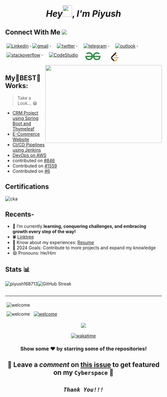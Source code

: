  <!-- piyush168713 is a special repository: its README.md will appear on your profile! -->

<h1 align="center">
 <em>Hey</em><img src="svg/Hi.gif" height="37px" width="30px">, <em>I'm Piyush</em>
</h1>


## Connect With Me <a target="_blank"><img src="svg/Handshake.gif" height="32px" style="max-width:100%;">
    
 <!--
<a href="#">
    <img src="svg/dev/services/hackerrank.svg" alt="hackerrank" style="vertical-align:top; margin:6px 4px"></a>&nbsp; &nbsp;  -->
 <a href="https://www.linkedin.com/in/piyush1687">  
 <img src="svg/social/linkedin.svg" alt="Linkedin" style="vertical-align:top; margin:6px 4px">
</a>
<a href="mailto:kumarpiyush25777@gmail.com">
    <img src="svg/social/gmail.svg" alt="gmail" style="vertical-align:top; margin:6px 4px">
  </a>&nbsp; &nbsp; <a href="https://twitter.com/Py20_os/">
    <img src="svg/social/twitter.svg" alt="twitter" style="vertical-align:top; margin:6px 4px">
  </a>&nbsp; &nbsp;  <a href="https://t.me/Piyush168713">
    <img src="svg/social/telegram.svg" alt="telegram" style="vertical-align:top; margin:6px 4px">
  </a>&nbsp; &nbsp;  <a href="mailto:20BCS9107@cuchd.in">
    <img src="svg/social/outlook.svg" alt="outlook" style="vertical-align:top; margin:6px 4px">
  </a>&nbsp; &nbsp;  <a href="https://stackoverflow.com/users/16583145/piyush-kumar">
    <img src="svg/social/stackoverflow.svg" alt="stackoverflow" style="vertical-align:top; margin:6px 4px">
  </a>&nbsp; &nbsp;  <a href="https://www.codingninjas.com/codestudio/profile/ae50e9c9-4e1d-4c1c-b386-b8932d2f1c1b">
    <img src="https://www.codingninjas.com/landing/wp-content/uploads/2021/10/New-Logo-03-1-1024x358.png" alt="CodeStudio" height="30px" style="vertical-align:top; margin:6px 4px"></a>&nbsp; &nbsp; <a href="https://auth.geeksforgeeks.org/user/piyush1687/" target="blank"><img src="png/gfg.png" alt="piyush168713" height="25px" style="vertical-align:top; margin:6px 4px"></a> &nbsp; &nbsp; <a href="https://leetcode.com/piyush168713/" target="blank"><img src="png/leetc.png" alt="piyush168713" height="35px" style="vertical-align:top; margin:6px 4px"></a>

 
 
 
 <!--
 
<h2 align="left" id="#piyush168713">Favorite Tech</h2>

> Tools, languages, and other things that I like to work with.
<img src="https://upload.wikimedia.org/wikipedia/commons/thumb/1/18/ISO_C%2B%2B_Logo.svg/1822px-ISO_C%2B%2B_Logo.svg.png" alt="c++" height="30"> &nbsp; &nbsp;<img src="https://qph.fs.quoracdn.net/main-qimg-48b7a3d8958565e7aa3ad4dbf2312770.webp" alt="java" height="30"> &nbsp; &nbsp;<img src="png/spring.png" alt="spring" height="30"> &nbsp; &nbsp; <img src="png/hibernate.png" alt="hibernate" height="30"> &nbsp; &nbsp;<img src="https://resources.jetbrains.com/storage/products/intellij-idea/img/meta/intellij-idea_logo_300x300.png" alt="intellij" height="30"> &nbsp; &nbsp; <img src="https://upload.wikimedia.org/wikipedia/commons/thumb/e/e0/Git-logo.svg/1280px-Git-logo.svg.png" alt="git" height="25">&nbsp; &nbsp;


### 💻 Software and tools

  <a href="#">
    <img src="svg/dev/tools/bash.svg" alt="bash" style="vertical-align:top; margin:6px 4px">
  </a> 

  <a href="#">
    <img src="svg/dev/tools/docker.svg" alt="docker" style="vertical-align:top; margin:6px 4px">
  </a> 
  <a href="#">
    <img src="svg/dev/tools/visualstudio.svg" alt="visualstudio" style="vertical-align:top; margin:6px 4px">
  </a> 

  <a href="#">
    <img src="svg/dev/tools/visualstudio_code.svg" alt="visualstudio_code" style="vertical-align:top; margin:6px 4px">
  </a> 


### Services 
<p align="left">
  <a href="#">
    <img src="svg/dev/services/aws.svg" alt="aws" style="vertical-align:top; margin:6px 4px">
  </a> 
  <a href="#">
    <img src="svg/dev/services/digitalocean.svg" alt="digitalocean" style="vertical-align:top; margin:6px 4px">
  </a> 

  <a href="#">
    <img src="svg/dev/services/dockerhub.svg" alt="dockerhub" style="vertical-align:top; margin:6px 4px">
  </a> 
  

  <a href="#">
    <img src="svg/dev/services/kubernetes.svg" alt="kubernetes" style="vertical-align:top; margin:6px 4px">
  </a> 

  
  <a href="#">
    <img src="svg/dev/services/leetcode.svg" alt="leetcode" style="vertical-align:top; margin:6px 4px">
  </a> 
-->

<img align="right" height="250" width="375" alt="" src="svg/comp.gif"/>

## My🌟BEST🌟 Works:

> Take a Look... 😁
- [CRM Project using Spring Boot and Thymeleaf](https://github.com/piyush168713/thymeleafdemo-employees-crm-security-project.git)
- [E-Commerce Website](https://github.com/piyush168713/spring-boot-ecommerce-backend-project)
- [CI/CD Pipelines using Jenkins](https://gitlab.com/piyush168713/java-maven-app/-/tree/ec2-aws-1?ref_type=heads)
- [DevOps on AWS](https://gitlab.com/piyush168713/java-maven-app/-/tree/jenkins-jobs?ref_type=heads)
- contributed on [#846](https://github.com/TheAlgorithms/C/pull/846)
- Contributed on [#1559](https://github.com/TheAlgorithms/C-Plus-Plus/pull/1559)
- Contributed on [#6](https://github.com/PulkitSinghDev/OpenSource-for-Everyone/pull/6) 

## Certifications
<img src="https://images.credly.com/images/5ca9d441-7853-4c6c-aa3a-df22e2db6638/cka_from_cncfsite__281_29.png" alt="cka" height="120"> &nbsp; &nbsp;


## Recents- 
- 🌱 I’m currently **learning, conquering challenges, and embracing growth every step of the way!**
- 🍀 [Linktree](https://linktr.ee/piyush1687)
- 📄 Know about my experiences: [Resume](https://drive.google.com/file/d/1N6nCxfWFt5PwGnTfXd3feqMNXHsZ3zAQ/view?usp=sharing)
- 🥅 2024 Goals: Contribute to more projects and expand my knowledge 
 - 😄 Pronouns: He/Him




## Stats 📊
<p><img align="left" src="https://github-readme-stats.vercel.app/api/top-langs?username=piyush168713&show_icons=true&theme=radical&title_color=a910c4&locale=en&layout=compact" alt="piyush168713" /></p>

<!--<p>&nbsp;<img align="center" src="https://github-readme-stats.vercel.app/api?username=piyush168713&show_icons=true&theme=radical&title_color=a910c4&cache_seconds=0&locale=en" alt="piyush168713" /></p>-->

![GitHub Streak](http://github-readme-streak-stats.herokuapp.com?user=piyush168713&theme=highcontrast&hide_border=true)



<!--
    <a href="#">
    <img src="svg/dev/services/azure.svg" alt="azure" style="vertical-align:top; margin:6px 4px">
  </a> -->

  







##
<!-- ACTIVITY GRAPH -->
<!--<a href="https://github.com/ashutosh00710/github-readme-activity-graph"><img  alt="piyush168713's Activity Graph" src="https://activity-graph.herokuapp.com/graph?username=piyush168713&bg_color=1F222E&color=F8D866&line=F85D7F&point=FFFFFF&hide_border=true" /></a>-->


---------------------------------------------------------------------------------------------------------------------------

<img src="svg/check-it-out.svg" alt="welcome" style="vertical-align:top; margin:6px 4px"><br>
<img src="svg/welcome-contributors.svg" alt="welcome" style="vertical-align:top; margin:6px 4px">
<a href="https://cumailin-my.sharepoint.com/:o:/g/personal/20bcs9107_cuchd_in/EnCGlsX9qVhDl6QtPSlqWJQBR74fSjXXux0OrKO1corYfw?e=5%3A6qtnzA&at=9"><img src="svg/open-source.svg" alt="welcome" style="vertical-align:top; margin:6px 4px">
<!-- PROFILE VIEWS -->
<p align="center"> <img src="https://komarev.com/ghpvc/?username=piyush168713&label=Profile%20views&color=0e75b6&style=flat"/> </p>

 <div align="center">
 
 [![wakatime](https://wakatime.com/badge/user/6fa6edb6-afcc-46bc-80e8-d4b3d1edecdb.svg)](https://wakatime.com/@6fa6edb6-afcc-46bc-80e8-d4b3d1edecdb/)
 
<div align="center">

### Show some ❤️ by starring some of the repositories!

</div>
<h2 align="center">
    👾 Leave a <em>comment</em> on <a href="https://github.com/piyush168713/piyush168713/issues/2">this issue</a> to get featured on my <code>Cyberspace</code> 👾
</h2>
 
 
<h2 align="center">
    <code><em>Thank You!!!</em></code>
</h2>
